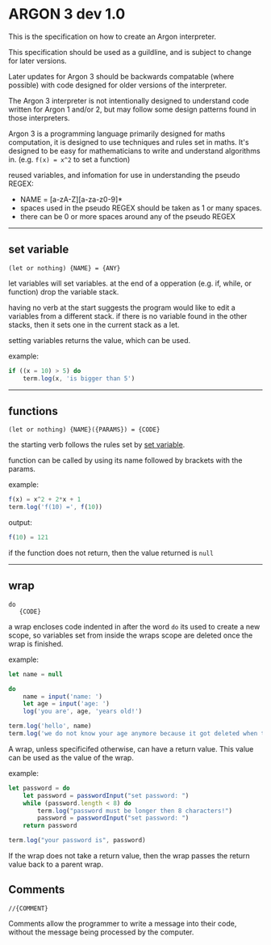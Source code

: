 # ARGON 3 dev 1.0

This is the specification on how to create an Argon interpreter.

This specification should be used as a guildline, and is subject to change for later versions.

Later updates for Argon 3 should be backwards compatable (where possible) with code designed for older versions
of the interpreter.

The Argon 3 interpreter is not intentionally designed to understand code written for Argon 1 and/or 2, but may
follow some design patterns found in those interpreters.

Argon 3 is a programming language primarily designed for maths computation, it is designed to use techniques and
rules set in maths. It's designed to be easy for mathematicians to write and understand algorithms in.
(e.g. `f(x) = x^2` to set a function)

reused variables, and infomation for use in understanding the pseudo REGEX:

-   NAME = [a-zA-Z][a-za-z0-9]\*
-   spaces used in the pseudo REGEX should be taken as 1 or many spaces.
-   there can be 0 or more spaces around any of the pseudo REGEX

---

## set variable

`(let or nothing) {NAME} = {ANY}`

let variables will set variables. at the end of a opperation (e.g. if, while, or function) drop the
variable stack.

having no verb at the start suggests the program would like to edit a variables from a different stack.
if there is no variable found in the other stacks, then it sets one in the current stack as a let.

setting variables returns the value, which can be used.

example:

```javascript
if ((x = 10) > 5) do
    term.log(x, 'is bigger than 5')
```

---

## functions

`(let or nothing) {NAME}({PARAMS}) = {CODE}`

the starting verb follows the rules set by [set variable](#set-variable).

function can be called by using its name followed by brackets with the params.

example:

```javascript
f(x) = x^2 + 2*x + 1
term.log('f(10) =', f(10))
```

output:

```javascript
f(10) = 121
```

if the function does not return, then the value returned is `null`

---

## wrap

```
do
   {CODE}
```

a wrap encloses code indented in after the word `do` its used to create a new scope, so variables set from
inside the wraps scope are deleted once the wrap is finished.

example:

```javascript
let name = null

do
    name = input('name: ')
    let age = input('age: ')
    log('you are', age, 'years old!')

term.log('hello', name)
term.log('we do not know your age anymore because it got deleted when the wrap finished.')
```

A wrap, unless specificifed otherwise, can have a return value. This value can be used as the value of the wrap.

example:

```javascript
let password = do
    let password = passwordInput("set password: ")
    while (password.length < 8) do
        term.log("password must be longer then 8 characters!")
        password = passwordInput("set password: ")
    return password

term.log("your password is", password)
```

If the wrap does not take a return value, then the wrap passes the return value back to a parent wrap.

## Comments
`//{COMMENT}`

Comments allow the programmer to write a message into their code, without the message being processed by the computer.